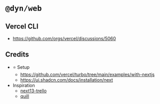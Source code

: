 # `@dyn/web`

## Vercel CLI
- https://github.com/orgs/vercel/discussions/5060

## Credits
- ⭐ Setup
  - https://github.com/vercel/turbo/tree/main/examples/with-nextjs
  - https://ui.shadcn.com/docs/installation/next
- Inspiration
  - [next13-trello](https://github.com/AntonioErdeljac/next13-trello/)
  - [quill](https://github.com/joschan21/quill)